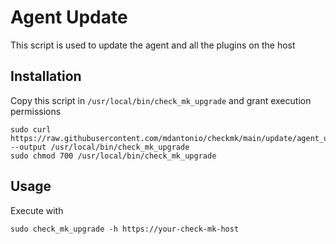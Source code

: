 # Agent Update

This script is used to update the agent and all the plugins on the host

## Installation

Copy this script in `/usr/local/bin/check_mk_upgrade` and grant execution permissions

```
sudo curl https://raw.githubusercontent.com/mdantonio/checkmk/main/update/agent_update.sh --output /usr/local/bin/check_mk_upgrade
sudo chmod 700 /usr/local/bin/check_mk_upgrade
```

## Usage

Execute with

```
sudo check_mk_upgrade -h https://your-check-mk-host
```
